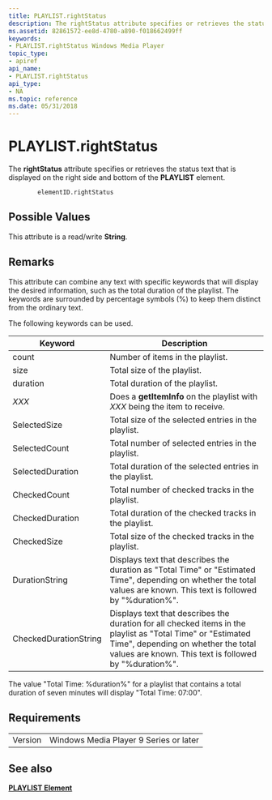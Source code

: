 ```yaml
---
title: PLAYLIST.rightStatus
description: The rightStatus attribute specifies or retrieves the status text that is displayed on the right side and bottom of the PLAYLIST element.
ms.assetid: 82861572-ee8d-4780-a890-f018662499ff
keywords:
- PLAYLIST.rightStatus Windows Media Player
topic_type:
- apiref
api_name:
- PLAYLIST.rightStatus
api_type:
- NA
ms.topic: reference
ms.date: 05/31/2018
---
```


# PLAYLIST.rightStatus

The **rightStatus** attribute specifies or retrieves the status text that is displayed on the right side and bottom of the **PLAYLIST** element.

``` syntax
        elementID.rightStatus
```

## Possible Values

This attribute is a read/write **String**.

## Remarks

This attribute can combine any text with specific keywords that will display the desired information, such as the total duration of the playlist. The keywords are surrounded by percentage symbols (%) to keep them distinct from the ordinary text.

The following keywords can be used.



| Keyword               | Description                                                                                                                                                                                                  |
|-----------------------|--------------------------------------------------------------------------------------------------------------------------------------------------------------------------------------------------------------|
| count                 | Number of items in the playlist.                                                                                                                                                                             |
| size                  | Total size of the playlist.                                                                                                                                                                                  |
| duration              | Total duration of the playlist.                                                                                                                                                                              |
| *XXX*                 | Does a **getItemInfo** on the playlist with *XXX* being the item to receive.                                                                                                                                 |
| SelectedSize          | Total size of the selected entries in the playlist.                                                                                                                                                          |
| SelectedCount         | Total number of selected entries in the playlist.                                                                                                                                                            |
| SelectedDuration      | Total duration of the selected entries in the playlist.                                                                                                                                                      |
| CheckedCount          | Total number of checked tracks in the playlist.                                                                                                                                                              |
| CheckedDuration       | Total duration of the checked tracks in the playlist.                                                                                                                                                        |
| CheckedSize           | Total size of the checked tracks in the playlist.                                                                                                                                                            |
| DurationString        | Displays text that describes the duration as "Total Time" or "Estimated Time", depending on whether the total values are known. This text is followed by "%duration%".                                       |
| CheckedDurationString | Displays text that describes the duration for all checked items in the playlist as "Total Time" or "Estimated Time", depending on whether the total values are known. This text is followed by "%duration%". |



 

The value "Total Time: %duration%" for a playlist that contains a total duration of seven minutes will display "Total Time: 07:00".

## Requirements



|                    |                                                   |
|--------------------|---------------------------------------------------|
| Version<br/> | Windows Media Player 9 Series or later<br/> |



## See also

<dl> <dt>

[**PLAYLIST Element**](playlist-element.md)
</dt> </dl>

 

 





